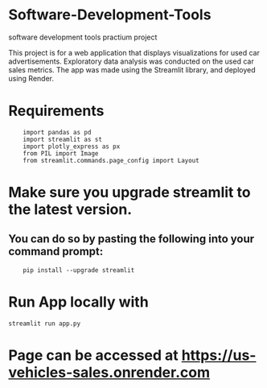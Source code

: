 # Software-Development-Tools
software development tools  practium project

This project is for a web application that displays visualizations for used car advertisements. Exploratory data analysis was conducted on the used car sales metrics.
The app was made using the Streamlit library, and deployed using Render. 





# Requirements

        import pandas as pd
        import streamlit as st
        import plotly_express as px
        from PIL import Image
        from streamlit.commands.page_config import Layout 


# Make sure you upgrade streamlit to the latest version.
##  You can do so by pasting the following into your command prompt:

        pip install --upgrade streamlit


# Run App locally with 

    streamlit run app.py


# Page can be accessed at https://us-vehicles-sales.onrender.com
